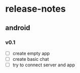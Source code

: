 # release-notes

## android

### v0.1

- [ ] create empty app
- [ ] create basic chat
- [ ] try to connect server and app
